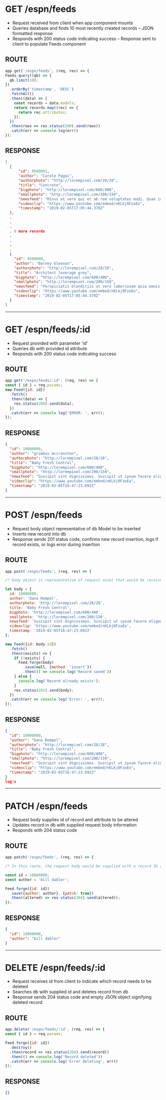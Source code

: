 # GET /espn/feeds

  - Request received from client when app component mounts
  - Queries database and finds 10 most recently created records
  – JSON formatted response
  - Responds with 200 status code indicating success
  – Response sent to client to populate Feeds component

  ## ROUTE

  ```javascript
  app.get('/espn/feeds', (req, res) => {
  Feeds.query((qb) => {
    qb.limit(10);
  })
    .orderBy('timestamp', 'DESC')
    .fetchAll()
    .then((data) => {
      const records = data.models;
      return records.map((rec) => {
        return rec.attributes;
      });
    })
    .then(rows => res.status(200).send(rows))
    .catch(err => console.log(err))
  });
  ```
  ## RESPONSE
  ```json
  [
    {
        "id": 9500001,
        "author": "Carole Pagac",
        "authorphoto": "http://lorempixel.com/28/28",
        "title": "Concrete",
        "bigphoto": "http://lorempixel.com/600/400",
        "smallphoto": "http://lorempixel.com/200/150",
        "newsfeed": "Minus ut vero qui et ab rem voluptates modi. Quae iusto et velit quia impedit. Enim voluptas id recusandae deleniti.",
        "videoclip": "https://www.youtube.com/embed/nKLkj0FzoEo",
        "timestamp": "2019-02-05T17:05:44.370Z"
    },
    .
    .
    .
    . 8 more records
    .
    .
    .
    .
    {
      "id": 9500000,
      "author": "Barney Gleason",
      "authorphoto": "http://lorempixel.com/28/28",
      "title": "Architect leverage grey",
      "bigphoto": "http://lorempixel.com/600/400",
      "smallphoto": "http://lorempixel.com/200/150",
      "newsfeed": "Perspiciatis blanditiis ut vero laboriosam quia omnis dolores sed omnis. Maxime ipsam recusandae ipsum fugit sit. Et itaque consequatur aperiam nulla perspiciatis voluptatem eum. Quia id non non vel reprehenderit. Facere ipsa distinctio velit dolorem cupiditate qui rerum ducimus possimus. Et sit soluta quis iusto aspernatur dolorem sint velit.",
      "videoclip": "https://www.youtube.com/embed/nKLkj0FzoEo",
      "timestamp": "2019-02-05T17:05:44.370Z"
    }
  ]
  ```
------------------------------------------------------------------
# GET /espn/feeds/:id

  - Request provided with parameter 'id'
  - Queries db with provided id attribute
  - Responds with 200 status code indicating success

  ## ROUTE
  ```javascript
  app.get('/espn/feeds/:id', (req, res) => {
  const { id } = req.params;
  new Feed({id: id})
    .fetch()
    .then((data) => {
      res.status(200).send(data);
    })
    .catch(err => console.log('ERROR: ', err));
  });
  ```
  ## RESPONSE
  ```json
  {
    "id": 10000000,
    "author": "grimbus mccranston",
    "authorphoto": "http://lorempixel.com/28/28",
    "title": "Baby Fresh Central",
    "bigphoto": "http://lorempixel.com/600/400",
    "smallphoto": "http://lorempixel.com/200/150",
    "newsfeed": "Suscipit sint dignissimos. Suscipit ut ipsum facere eligendi qui. Facere dolorum quae natus necessitatibus.",
    "videoclip": "https://www.youtube.com/embed/nKLkj0FzoEo",
    "timestamp": "2019-02-05T16:47:23.692Z"
  }
  ```
------------------------------------------------------------------
# POST /espn/feeds

  - Request body object representative of db Model to be inserted
  - Inserts new record into db
  - Response sends 201 status code, confirms new record insertion, logs if record exists, or logs error during insertion

  ## ROUTE
  ```javascript
  app.post('/espn/feeds', (req, res) => {

  /* body object is representative of request asset that would be received from client */

  let body = {
    id: 10000000,
    author: 'Dana Rempel',
    authorphoto: 'http://lorempixel.com/28/28',
    title: 'Baby Fresh Central',
    bigphoto: 'http://lorempixel.com/600/400',
    smallphoto: 'http://lorempixel.com/200/150',
    newsfeed: 'Suscipit sint dignissimos. Suscipit ut ipsum facere eligendi qui. Facere dolorum quae natus necessitatibus.',
    videoclip: 'https://www.youtube.com/embed/nKLkj0FzoEo',
    timestamp: '2019-02-05T16:47:23.692Z'
  };

  new Feed({id: body.id})
    .fetch()
    .then((exists) => {
      if (!exists) {
        Feed.forge(body)
          .save(null, {method: 'insert'})
          .then(() => console.log('Record saved'))
      } else {
        console.log('Record already exists');
      }
      res.status(201).send(body);
    })
    .catch(err => console.log('Error: ', err));
  });
  ```
  ## RESPONSE
  ```json
  {
    "id": 10000000,
    "author": "Dana Rempel",
    "authorphoto": "http://lorempixel.com/28/28",
    "title": "Baby Fresh Central",
    "bigphoto": "http://lorempixel.com/600/400",
    "smallphoto": "http://lorempixel.com/200/150",
    "newsfeed": "Suscipit sint dignissimos. Suscipit ut ipsum facere eligendi qui. Facere dolorum quae natus necessitatibus.",
    "videoclip": "https://www.youtube.com/embed/nKLkj0FzoEo",
    "timestamp": "2019-02-05T16:47:23.692Z"
  }
  log's
  ```
------------------------------------------------------------------
# PATCH /espn/feeds

  - Request body supplies id of record and attribute to be altered
  - Updates record in db with supplied request body information
  - Responds with 204 status code

  ## ROUTE
  ```javascript
  app.patch('/espn/feeds', (req, res) => {

  /* In this route, the request body would be supplied with a record ID and the attribute to be changed */

  const id = 10000000;
  const author = 'bill dabler';

  Feed.forge({id: id})
    .save({author: author}, {patch: true})
    .then((altered) => res.status(204).send(altered));
  });
  ```
  ## RESPONSE
  ```json
  {
    "id": 10000000,
    "author": "bill dabler"
  }
  ```
------------------------------------------------------------------
# DELETE /espn/feeds/:id

  - Request receives id from client to indicate which record needs to be deleted
  - Searches db with supplied id and deletes record from db
  - Response sends 204 status code and empty JSON object signifying deleted record
  ## ROUTE
  ```javascript
  app.delete('/espn/feeds/:id', (req, res) => {
  const { id } = req.params;

  Feed.forge({id: id})
    .destroy()
    .then(record => res.status(204).send(record))
    .then(() => console.log('Record deleted'))
    .catch(err => console.log('Error deleting', err))
  });
  ```
  ## RESPONSE
  ```json
  {}
  ```